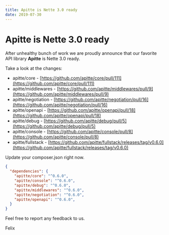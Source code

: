 ```yaml
---
title: Apitte is Nette 3.0 ready
date: 2019-07-30
---
```


# Apitte is Nette 3.0 ready

After unhealthy bunch of work we are proudly announce that our favorite API library **Apitte** is Nette 3.0 ready.

Take a look at the changes:

- apitte/core - [https://github.com/apitte/core/pull/111](https://github.com/apitte/core/pull/111)
- apitte/middlewares - [https://github.com/apitte/middlewares/pull/9](https://github.com/apitte/middlewares/pull/9)
- apitte/negotiation - [https://github.com/apitte/negotiation/pull/16](https://github.com/apitte/negotiation/pull/16)
- apitte/openapi - [https://github.com/apitte/openapi/pull/18](https://github.com/apitte/openapi/pull/18)
- apitte/debug - [https://github.com/apitte/debug/pull/5](https://github.com/apitte/debug/pull/5)
- apitte/console - [https://github.com/apitte/console/pull/8](https://github.com/apitte/console/pull/8)
- apitte/fullstack - [https://github.com/apitte/fullstack/releases/tag/v0.6.0](https://github.com/apitte/fullstack/releases/tag/v0.6.0)

Update your composer.json right now.

```json
{
  "dependencies": {
    "apitte/core": "^0.6.0",
    "apitte/console": "^0.6.0",
    "apitte/debug": "^0.6.0",
    "apitte/middlewares": "^0.6.0",
    "apitte/negotiation": "^0.6.0",
    "apitte/openapi": "^0.6.0",
  }
}
```

Feel free to report any feedback to us. 

Felix
